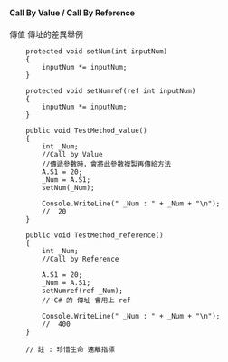 ####
#### Call By Value / Call By Reference
####

傳值 傳址的差異舉例



        protected void setNum(int inputNum)
        {
            inputNum *= inputNum;
        }

        protected void setNumref(ref int inputNum)
        {
            inputNum *= inputNum;
        }
        
        public void TestMethod_value()
        {
            int _Num;
            //Call by Value
            //傳遞參數時，會將此參數複製再傳給方法
            A.S1 = 20;
            _Num = A.S1;
            setNum(_Num);

            Console.WriteLine(" _Num : " + _Num + "\n");   
            //  20
        }        

        public void TestMethod_reference()
        {
            int _Num;
            //Call by Reference
            
            A.S1 = 20;
            _Num = A.S1;
            setNumref(ref _Num);
            // C# 的 傳址 會用上 ref

            Console.WriteLine(" _Num : " + _Num + "\n");    
            //  400
        }

        // 註 : 珍惜生命 遠離指標
